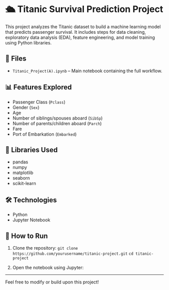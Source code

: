 # 🛳 Titanic Survival Prediction Project

This project analyzes the Titanic dataset to build a machine learning model that predicts passenger survival. It includes steps for data cleaning, exploratory data analysis (EDA), feature engineering, and model training using Python libraries.

## 📁 Files

- `Titanic_Project(A).ipynb` – Main notebook containing the full workflow.

## 📊 Features Explored

- Passenger Class (`Pclass`)
- Gender (`Sex`)
- Age
- Number of siblings/spouses aboard (`SibSp`)
- Number of parents/children aboard (`Parch`)
- Fare
- Port of Embarkation (`Embarked`)

## 🤖 Libraries Used

- pandas
- numpy
- matplotlib
- seaborn
- scikit-learn

## 🛠 Technologies

- Python
- Jupyter Notebook

## 🚀 How to Run

1. Clone the repository:
   ` git clone https://github.com/yourusername/titanic-project.git `
   `cd titanic-project  `

2. Open the notebook using Jupyter:


---

Feel free to modify or build upon this project!
